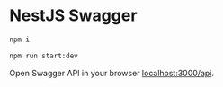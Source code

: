 # NestJS Swagger

```bash
npm i

npm run start:dev
```

Open Swagger API in your browser [localhost:3000/api](http://localhost:3000/api).